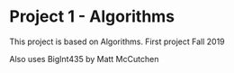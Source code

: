 Project 1 - Algorithms
=
This project is based on Algorithms. First project Fall 2019

Also uses BigInt435 by Matt McCutchen
